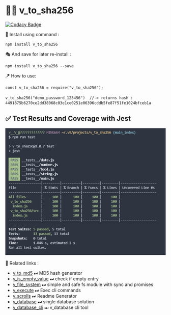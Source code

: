 # 👨‍💻 v_to_sha256

[![Codacy Badge](https://api.codacy.com/project/badge/Grade/476b8bdbefe54a2fbe949fc0dcaaeabc)](https://app.codacy.com/gh/V-core9/v_to_sha256?utm_source=github.com&utm_medium=referral&utm_content=V-core9/v_to_sha256&utm_campaign=Badge_Grade_Settings)

🔩 Install using command :

    npm install v_to_sha256

🎭 And save for later re-install :

    npm install v_to_sha256 --save

🪁 How to use:

    const v_to_sha256 = require("v_to_sha256");

    v_to_sha256("demo_password_123456")  //-> returns hash : 4491875b6270ce2dd38068c03e1ce0251e06396cddb5fe87f51fe1024bfceb1a

## ✅ Test Results and Coverage with Jest

![v_to_sha256 Test and Coverage with Jest](coverage.png)

📑 Related links :
*   [v_to_md5](https://www.npmjs.com/package/v_to_md5) ⏭ MD5 hash generator
*   [v_is_empty_value](https://www.npmjs.com/package/v_is_empty_value) ⏭ check if empty entry
*   [v_file_system](https://www.npmjs.com/package/v_file_system) ⏭ simple and safe fs module with sync and promises
*   [v_execute](https://www.npmjs.com/package/v_execute) ⏭ Exec cli commands 
*   [v_scrolls](https://www.npmjs.com/package/v_scrolls) ⏭ Readme Generator
*   [v_database](https://www.npmjs.com/package/v_database) ⏭ single database solution 
*   [v_database_cli](https://www.npmjs.com/package/v_database_cli) ⏭ v_database cli tool

